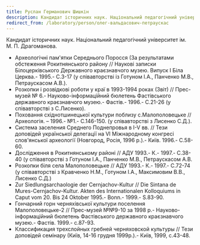 ```yaml
---
title: Руслан Германович Шишкін
description: Кандидат історичних наук. Національний педагогічний університет ім. М. П. Драгоманова.
redirect_from: /laboratory/person/олег-вальдасович-петраускас
---
```


Кандидат історичних наук. Національний педагогічний університет ім. М. П. Драгоманова.

- Археологічні пам'ятки Середнього Поросся (За результатами обстеження Рокитнянського району // Наукові записки Білоцерківського Державного краєзнавчого музею. Випуск I Біла Церква.- 1995.- С.3-17 (у співавторстві із Готуном І.А., Панченко М.В., Петраускасом А.В.).
- Розкопки і розвідкові роботи у краї в 1993-1994 роках (Звіт) // Прес-музей № 6.- Науково-інформаційний бюлетень Фастівського державного краєзнавчого музею.- Фастів.- 1996.- С.21-26 (у співавторстві з С.Лисенко).
- Поховання східнотшинецької культури поблизу с.Малополовецьке // Археологія. – 1996.- №1.- С.146-150. (у співавторстві з Лисенко С.Д.).
- Система заселения Среднего Поднепровья в I-V вв. // Тези доповідей української делегації на VI Міжнародному конгресі слов'янської археології (Новгород, Росія, 1996 р.).- Київ. 1996.- С.58-60.
- Дослідження в Рокитнянському районі // АДУ 1993.- К.- 1997.- С.38-40 (у співавторстві з Готуном І.А., Панченко М.В., Петраускасом А.В.
- Розкопки біля села Малополовецьке // АДУ 1993.- К.- 1997.- С.72-74 (у співавторстві з Кравченко Н.М., Готуном І.А., Максимовим В.В., Лисенко С.Д.)
- Zur Siedlungsarchaologie der Cernjachov-Kultur // Die Sintana de Mures-Cernjachov-Kultur. Akten des Internationalen Kolloquiums in Caput vom 20. Bis 24 Oktober 1995.- Bonn.- 1999.- S.83-90.
- Гончарний горн черняхівської культури поселення Малополовецьке-2 // Прес-музей №№9-10 за 1998 р.- Науково-інформаційний бюлетень Фастівського державного краєзнавчого музею.- Фастів. 1999.- с.87-93.
- Классификация трехслойных гребней черняховской культуры // Тези доповідей семінару (Київ, 14-16 грудня 1999р.).- Київ, 1999, с.43-48.
